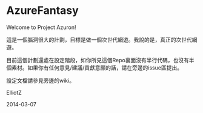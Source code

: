 AzureFantasy
============

Welcome to Project Azuron!  
  
這是一個腦洞很大的計劃，目標是做一個次世代網遊。我說的是，真正的次世代網遊。  
  
目前這個計劃還處在設定階段，如你所見這個Repo裏面沒有半行代碼，也沒有半個素材。如果你有任何意見/建議/貢獻意願的話，請在旁邊的issue區提出。  
  
設定文檔請參見旁邊的wiki。  
  
  ElliotZ  

2014-03-07  
